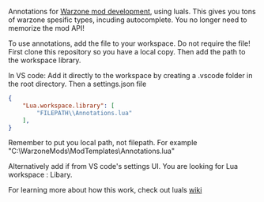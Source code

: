 Annotations for [Warzone mod development](https://www.warzone.com/wiki/Mod_Developers_Guide), using luals.
This gives you tons of warzone spesific types, incuding autocomplete. You no longer need to memorize the mod API!

To use annotations, add the file to your workspace. Do not require the file!
First clone this repository so you have a local copy. Then add the path to the workspace library.

In VS code:
Add it directly to the workspace by creating a .vscode folder in the root directory. Then a settings.json file

```json
{
	"Lua.workspace.library": [
		"FILEPATH\\Annotations.lua"
	],
}
```
Remember to put you local path, not filepath. For example "C:\\WarzoneMods\\ModTemplates\\Annotations.lua"

Alternatively add if from VS code's settings UI. You are looking for Lua workspace : Libary.

For learning more about how this work, check out luals [wiki](https://luals.github.io/wiki/annotations/)
